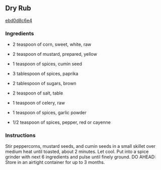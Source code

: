 ## Dry Rub

[ebd0d8c6e4](http://www.epicurious.com/recipes/food/views/dry-rub-365814)

### Ingredients

 - 2 teaspoon of corn, sweet, white, raw

 - 2 teaspoon of mustard, prepared, yellow

 - 1 teaspoon of spices, cumin seed

 - 3 tablespoon of spices, paprika

 - 2 tablespoon of sugars, brown

 - 2 teaspoon of salt, table

 - 1 teaspoon of celery, raw

 - 1 teaspoon of spices, garlic powder

 - 1/2 teaspoon of spices, pepper, red or cayenne

### Instructions

Stir peppercorns, mustard seeds, and cumin seeds in a small skillet over medium heat until toasted, about 2 minutes. Let cool. Put into a spice grinder with next 6 ingredients and pulse until finely ground. DO AHEAD: Store in an airtight container for up to 3 months.